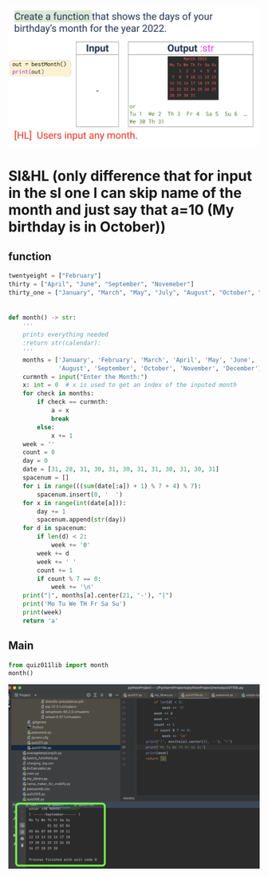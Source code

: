 ![](https://github.com/AleksandarDzudzevic/Unit-1/blob/main/Quiz011text.png)
# Sl&HL (only difference that for input in the sl one I can skip name of the month and just say that a=10 (My birthday is in October))
## function
```.py
twentyeight = ["February"]
thirty = ["April", "June", "September", "Novemeber"]
thirty_one = ["January", "March", "May", "July", "August", "October", "December"]


def month() -> str:
    '''
    prints everything needed
    :return str(calendar):
    '''
    months = ['January', 'February', 'March', 'April', 'May', 'June', 'July',
              'August', 'September', 'October', 'November', 'December']
    curmnth = input("Enter the Month:")
    x: int = 0  # x is used to get an index of the inputed month
    for check in months:
        if check == curmnth:
            a = x
            break
        else:
            x += 1
    week = ''
    count = 0
    day = 0
    date = [31, 28, 31, 30, 31, 30, 31, 31, 30, 31, 30, 31]
    spacenum = []
    for i in range(((sum(date[:a]) + 1) % 7 + 4) % 7):
        spacenum.insert(0, '  ')
    for x in range(int(date[a])):
        day += 1
        spacenum.append(str(day))
    for d in spacenum:
        if len(d) < 2:
            week += '0'
        week += d
        week += ' '
        count += 1
        if count % 7 == 0:
            week += '\n'
    print("|", months[a].center(21, '-'), "|")
    print('Mo Tu We TH Fr Sa Su')
    print(week)
    return 'a'
```
## Main
```.py
from quiz011lib import month
month()
```
![](https://github.com/AleksandarDzudzevic/Unit-1/blob/main/Quiz011test.png)
